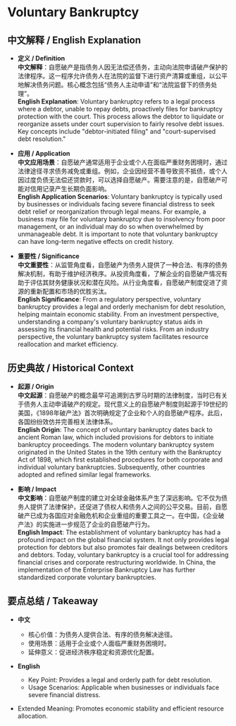 # Voluntary Bankruptcy

## 中文解释 / English Explanation

* **定义 / Definition**  
  **中文解释**：自愿破产是指债务人因无法偿还债务，主动向法院申请破产保护的法律程序。这一程序允许债务人在法院的监督下进行资产清算或重组，以公平地解决债务问题。核心概念包括“债务人主动申请”和“法院监督下的债务处理”。  
  **English Explanation**: Voluntary bankruptcy refers to a legal process where a debtor, unable to repay debts, proactively files for bankruptcy protection with the court. This process allows the debtor to liquidate or reorganize assets under court supervision to fairly resolve debt issues. Key concepts include "debtor-initiated filing" and "court-supervised debt resolution."

* **应用 / Application**  
  **中文应用场景**：自愿破产通常适用于企业或个人在面临严重财务困境时，通过法律途径寻求债务减免或重组。例如，企业因经营不善导致资不抵债，或个人因过度负债无法偿还贷款时，可以选择自愿破产。需要注意的是，自愿破产可能对信用记录产生长期负面影响。  
  **English Application Scenarios**: Voluntary bankruptcy is typically used by businesses or individuals facing severe financial distress to seek debt relief or reorganization through legal means. For example, a business may file for voluntary bankruptcy due to insolvency from poor management, or an individual may do so when overwhelmed by unmanageable debt. It is important to note that voluntary bankruptcy can have long-term negative effects on credit history.

* **重要性 / Significance**  
  **中文重要性**：从监管角度看，自愿破产为债务人提供了一种合法、有序的债务解决机制，有助于维护经济秩序。从投资角度看，了解企业的自愿破产情况有助于评估其财务健康状况和潜在风险。从行业角度看，自愿破产制度促进了资源的重新配置和市场的优胜劣汰。  
  **English Significance**: From a regulatory perspective, voluntary bankruptcy provides a legal and orderly mechanism for debt resolution, helping maintain economic stability. From an investment perspective, understanding a company's voluntary bankruptcy status aids in assessing its financial health and potential risks. From an industry perspective, the voluntary bankruptcy system facilitates resource reallocation and market efficiency.

## 历史典故 / Historical Context

* **起源 / Origin**  
  **中文起源**：自愿破产的概念最早可追溯到古罗马时期的法律制度，当时已有关于债务人主动申请破产的规定。现代意义上的自愿破产制度则起源于19世纪的美国，《1898年破产法》首次明确规定了企业和个人的自愿破产程序。此后，各国纷纷效仿并完善相关法律体系。  
  **English Origin**: The concept of voluntary bankruptcy dates back to ancient Roman law, which included provisions for debtors to initiate bankruptcy proceedings. The modern voluntary bankruptcy system originated in the United States in the 19th century with the Bankruptcy Act of 1898, which first established procedures for both corporate and individual voluntary bankruptcies. Subsequently, other countries adopted and refined similar legal frameworks.

* **影响 / Impact**  
  **中文影响**：自愿破产制度的建立对全球金融体系产生了深远影响。它不仅为债务人提供了法律保护，还促进了债权人和债务人之间的公平交易。目前，自愿破产已成为各国应对金融危机和企业重组的重要工具之一。在中国，《企业破产法》的实施进一步规范了企业的自愿破产行为。  
  **English Impact**: The establishment of voluntary bankruptcy has had a profound impact on the global financial system. It not only provides legal protection for debtors but also promotes fair dealings between creditors and debtors. Today, voluntary bankruptcy is a crucial tool for addressing financial crises and corporate restructuring worldwide. In China, the implementation of the Enterprise Bankruptcy Law has further standardized corporate voluntary bankruptcies.

## 要点总结 / Takeaway

* **中文**  
  - 核心价值：为债务人提供合法、有序的债务解决途径。
  - 使用场景：适用于企业或个人面临严重财务困境时。
  - 延伸意义：促进经济秩序稳定和资源优化配置。

* **English**  
  - Key Point: Provides a legal and orderly path for debt resolution.
  - Usage Scenarios: Applicable when businesses or individuals face severe financial distress.
- Extended Meaning: Promotes economic stability and efficient resource allocation.